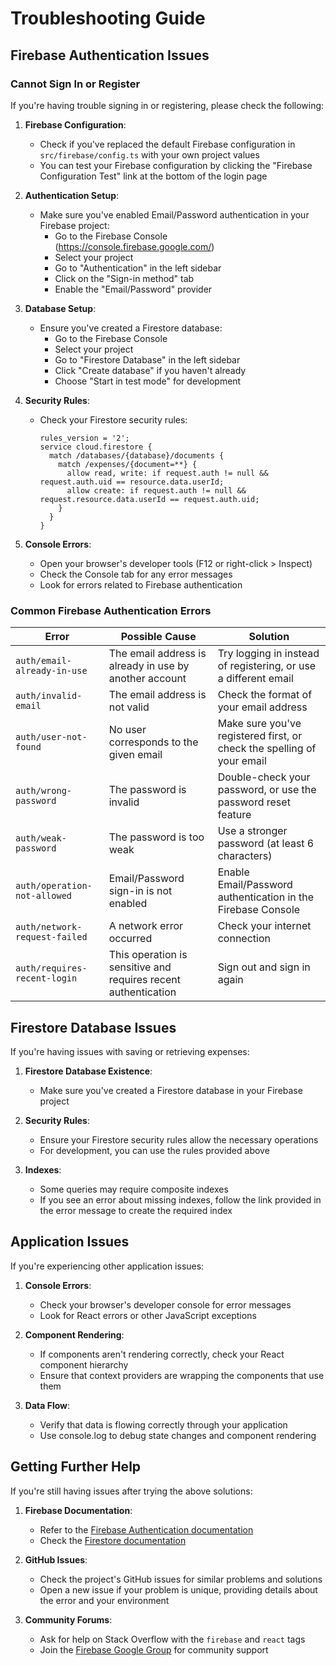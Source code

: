 # Troubleshooting Guide

## Firebase Authentication Issues

### Cannot Sign In or Register

If you're having trouble signing in or registering, please check the following:

1. **Firebase Configuration**:
   - Check if you've replaced the default Firebase configuration in `src/firebase/config.ts` with your own project values
   - You can test your Firebase configuration by clicking the "Firebase Configuration Test" link at the bottom of the login page

2. **Authentication Setup**:
   - Make sure you've enabled Email/Password authentication in your Firebase project:
     - Go to the Firebase Console (https://console.firebase.google.com/)
     - Select your project
     - Go to "Authentication" in the left sidebar
     - Click on the "Sign-in method" tab
     - Enable the "Email/Password" provider

3. **Database Setup**:
   - Ensure you've created a Firestore database:
     - Go to the Firebase Console
     - Select your project
     - Go to "Firestore Database" in the left sidebar
     - Click "Create database" if you haven't already
     - Choose "Start in test mode" for development

4. **Security Rules**:
   - Check your Firestore security rules:
     ```
     rules_version = '2';
     service cloud.firestore {
       match /databases/{database}/documents {
         match /expenses/{document=**} {
           allow read, write: if request.auth != null && request.auth.uid == resource.data.userId;
           allow create: if request.auth != null && request.resource.data.userId == request.auth.uid;
         }
       }
     }
     ```

5. **Console Errors**:
   - Open your browser's developer tools (F12 or right-click > Inspect)
   - Check the Console tab for any error messages
   - Look for errors related to Firebase authentication

### Common Firebase Authentication Errors

| Error | Possible Cause | Solution |
|-------|---------------|----------|
| `auth/email-already-in-use` | The email address is already in use by another account | Try logging in instead of registering, or use a different email |
| `auth/invalid-email` | The email address is not valid | Check the format of your email address |
| `auth/user-not-found` | No user corresponds to the given email | Make sure you've registered first, or check the spelling of your email |
| `auth/wrong-password` | The password is invalid | Double-check your password, or use the password reset feature |
| `auth/weak-password` | The password is too weak | Use a stronger password (at least 6 characters) |
| `auth/operation-not-allowed` | Email/Password sign-in is not enabled | Enable Email/Password authentication in the Firebase Console |
| `auth/network-request-failed` | A network error occurred | Check your internet connection |
| `auth/requires-recent-login` | This operation is sensitive and requires recent authentication | Sign out and sign in again |

## Firestore Database Issues

If you're having issues with saving or retrieving expenses:

1. **Firestore Database Existence**:
   - Make sure you've created a Firestore database in your Firebase project

2. **Security Rules**:
   - Ensure your Firestore security rules allow the necessary operations
   - For development, you can use the rules provided above

3. **Indexes**:
   - Some queries may require composite indexes
   - If you see an error about missing indexes, follow the link provided in the error message to create the required index

## Application Issues

If you're experiencing other application issues:

1. **Console Errors**:
   - Check your browser's developer console for error messages
   - Look for React errors or other JavaScript exceptions

2. **Component Rendering**:
   - If components aren't rendering correctly, check your React component hierarchy
   - Ensure that context providers are wrapping the components that use them

3. **Data Flow**:
   - Verify that data is flowing correctly through your application
   - Use console.log to debug state changes and component rendering

## Getting Further Help

If you're still having issues after trying the above solutions:

1. **Firebase Documentation**:
   - Refer to the [Firebase Authentication documentation](https://firebase.google.com/docs/auth)
   - Check the [Firestore documentation](https://firebase.google.com/docs/firestore)

2. **GitHub Issues**:
   - Check the project's GitHub issues for similar problems and solutions
   - Open a new issue if your problem is unique, providing details about the error and your environment

3. **Community Forums**:
   - Ask for help on Stack Overflow with the `firebase` and `react` tags
   - Join the [Firebase Google Group](https://groups.google.com/g/firebase-talk) for community support 
